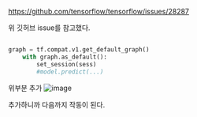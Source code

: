 https://github.com/tensorflow/tensorflow/issues/28287

위 깃허브 issue를 참고했다.


```python

graph = tf.compat.v1.get_default_graph()
    with graph.as_default():
        set_session(sess)
        #model.predict(...)
```

위부분 추가
![image](https://user-images.githubusercontent.com/51036842/117911121-2d910d80-b318-11eb-8118-fdcc3008709b.png)

추가하니까 다음까지 작동이 된다.
